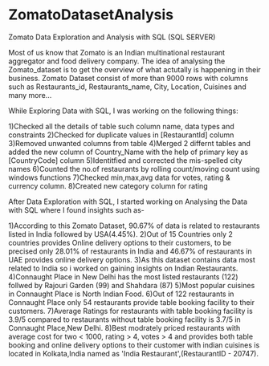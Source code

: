 # ZomatoDatasetAnalysis
Zomato Data Exploration and Analysis with SQL (SQL SERVER)

Most of us know that Zomato is an Indian multinational restaurant aggregator and food delivery company. The idea of analysing the Zomato_dataset is to get the overview of what actutally is happening in their business. Zomato Dataset consist of more than 9000 rows with columns such as Restaurants_id, Restaurants_name, City, Location, Cuisines and many more...

While Exploring Data with SQL, I was working on the following things:

1)Checked all the details of table such column name, data types and constraints
2)Checked for duplicate values in [RestaurantId] column
3)Removed unwanted columns from table
4)Merged 2 differnt tables and added the new column of Country_Name with the help of primary key as [CountryCode] column
5)Identitfied and corrected the mis-spelled city names
6)Counted the no.of restaurants by rolling count/moving count using windows functions
7)Checked min,max,avg data for votes, rating & currency column.
8)Created new category column for rating



After Data Exploration with SQL, I started working on Analysing the Data with SQL where I found insights such as-

1)According to this Zomato Dataset, 90.67% of data is related to restaurants listed in India followed by USA(4.45%).
2)Out of 15 Countries only 2 countries provides Online delivery options to their customers, to be precised only 28.01% of restaurants in India and 46.67% of restaurants in UAE provides online delivery options.
3)As this dataset contains data most related to India so i worked on gaining insights on Indian Restaurants.
4)Connaught Place in New Delhi has the most listed restaurants (122) follwed by Rajouri Garden (99) and Shahdara (87)
5)Most popular cuisines in Connaught Place is North Indian Food.
6)Out of 122 restaurants in Connaught Place only 54 restaurants provide table booking facility to their customers.
7)Average Ratings for restaurants with table booking facility is 3.9/5 compared to restaurants without table booking facility is 3.7/5 in Connaught Place,New Delhi.
8)Best modrately priced restaurants with average cost for two < 1000, rating > 4, votes > 4 and provides both table booking and online delivery options to their customer with indian cuisines is located in Kolkata,India named as 'India Restaurant',(RestaurantID - 20747).
